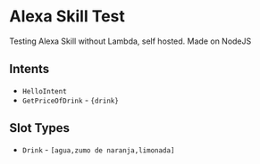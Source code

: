 # Alexa Skill Test
Testing Alexa Skill without Lambda, self hosted. Made on NodeJS

## Intents
- ``HelloIntent``
- ``GetPriceOfDrink`` - ``{drink}``

## Slot Types
- ``Drink`` - ``[agua,zumo de naranja,limonada]``
